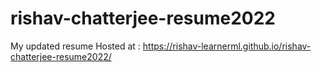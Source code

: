 # rishav-chatterjee-resume2022
My updated resume
Hosted at : https://rishav-learnerml.github.io/rishav-chatterjee-resume2022/
